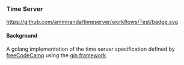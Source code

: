 ### Time Server

https://github.com/ammiranda/timeserver/workflows/Test/badge.svg

#### Background

A golang implementation of the time server specification defined by [freeCodeCamp](https://curse-arrow.glitch.me/) using the [gin framework](https://github.com/gin-gonic/gin).
